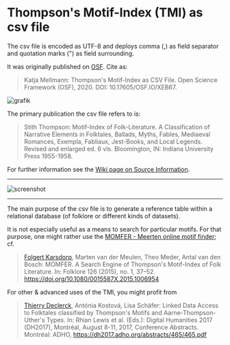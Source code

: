 # Thompson's Motif-Index (TMI) as csv file

The csv file is encoded as UTF-8 and deploys comma (,) as field separator and quotation marks (") as field surrounding.

It was originally published on [OSF](https://osf.io/xeb67/). Cite as:

 > Katja Mellmann: Thompson's Motif-Index as CSV File. Open Science Framework (OSF), 2020. DOI: 10.17605/OSF.IO/XEB67.

![grafik](https://github.com/KatjaMellmann/TMI_as_CSV/assets/85835484/c08ba886-8520-4cd4-9ddf-45818abb23eb)

The primary publication the csv file refers to is:

 > Stith Thompson: Motif-Index of Folk-Literature. A Classification of Narrative Elements in Folktales, Ballads, Myths, Fables, Mediaeval Romances, Exempla, Fabliaux, Jest-Books, and Local Legends. Revised and enlarged ed. 6 vls. Bloomington, IN: Indiana University Press 1955-1958.

For further information see the [Wiki page on Source Information](https://github.com/KatjaMellmann/TMIasCSV/wiki/Source-Information).

--------------------
![screenshot](https://github.com/KatjaMellmann/TMIasCSV/blob/screenshots/screenshots/TMI_screenshot_00.jpg)

--------------------
The main purpose of the csv file is to generate a reference table within a relational database (of folklore or different kinds of datasets).

It is not especially useful as a means to search for particular motifs. For that purpose, one might rather use the [MOMFER - Meerten online motif finder](http://www.momfer.ml); cf.

 > [Folgert Karsdorp](https://github.com/fbkarsdorp), Marten van der Meulen, Theo Meder, Antal van den Bosch: MOMFER. A Search Engine of Thompson's Motif-Index of Folk Literature. In: Folklore 126 (2015), no. 1, 37–52. https://doi.org/10.1080/0015587X.2015.1006954 

For other & advanced uses of the TMI, you might profit from

 > [Thierry Declerck](https://github.com/MixalhsB), Antónia Kostová, Lisa Schäfer: Linked Data Access to Folktales classified by Thompson's Motifs and Aarne-Thompson-Uther's Types. In: Rhian Lewis et al. (Eds.): Digital Humanities 2017 (DH2017), Montréal, August 8-11, 2017, Conference Abstracts. Montréal: ADHO, https://dh2017.adho.org/abstracts/465/465.pdf 

